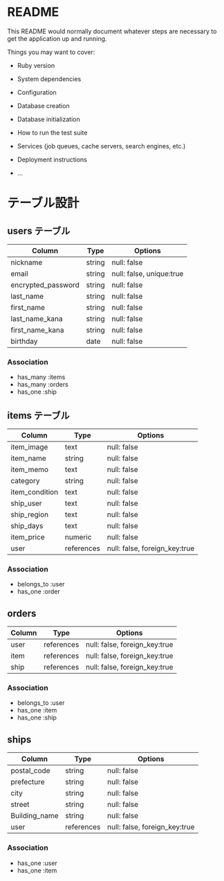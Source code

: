 # README

This README would normally document whatever steps are necessary to get the
application up and running.

Things you may want to cover:

* Ruby version

* System dependencies

* Configuration

* Database creation

* Database initialization

* How to run the test suite

* Services (job queues, cache servers, search engines, etc.)

* Deployment instructions

* ...
# テーブル設計

## users テーブル

| Column             | Type   | Options     |
| ------------------ | ------ | ----------- |
| nickname           | string | null: false |
| email              | string | null: false, unique:true |
| encrypted_password | string | null: false |
| last_name          | string | null: false |
| first_name         | string | null: false |
| last_name_kana     | string | null: false |
| first_name_kana    | string | null: false |
| birthday           | date   | null: false |

### Association

- has_many :items
- has_many :orders
- has_one  :ship

## items テーブル

| Column             | Type   | Options     |
| ------------------ | ------ | ----------- |
| item_image         | text   | null: false |
| item_name          | string | null: false |
| item_memo          | text   | null: false |
| category           | string | null: false |
| item_condition     | text   | null: false |
| ship_user          | text   | null: false |
| ship_region        | text   | null: false |
| ship_days          | text   | null: false |
| item_price         | numeric| null: false |
| user               | references | null: false, foreign_key:true |

### Association

- belongs_to :user
- has_one    :order

## orders

| Column             | Type   | Options     |
| ------------------ | ------ | ----------- |
| user               | references | null: false, foreign_key:true |
| item               | references | null: false, foreign_key:true |
| ship               | references | null: false, foreign_key:true |

### Association

- belongs_to :user
- has_one    :item
- has_one    :ship

## ships

| Column             | Type   | Options     |
| ------------------ | ------ | ----------- |
| postal_code        | string | null: false |
| prefecture         | string | null: false |
| city               | string | null: false |
| street             | string | null: false |
| Building_name      | string | null: false |
| user               | references | null: false, foreign_key:true |

### Association

- has_one    :user
- has_one    :item